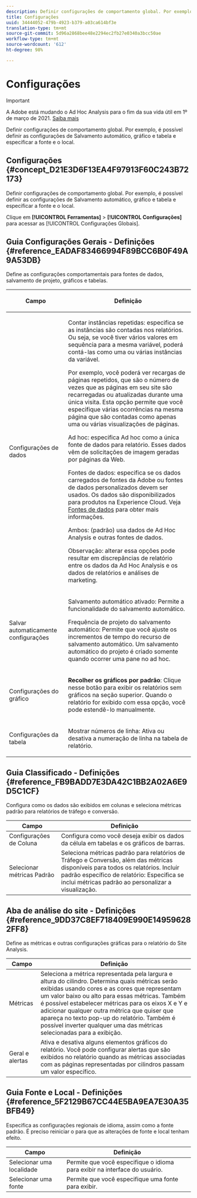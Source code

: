 ```yaml
---
description: Definir configurações de comportamento global. Por exemplo, é possível definir as configurações de Salvamento automático, gráfico e tabela e especificar a fonte e o local.
title: Configurações
uuid: 34444052-479b-4923-b379-a03ca614bf3e
translation-type: tm+mt
source-git-commit: 5d96a2868bee48e2294ec2fb27e0340a3bcc50ae
workflow-type: tm+mt
source-wordcount: '612'
ht-degree: 98%

---
```



# Configurações

>[!IMPORTANT]
>
>A Adobe está mudando o Ad Hoc Analysis para o fim da sua vida útil em 1º de março de 2021. [Saiba mais](https://adobe.ly/discoverworkspace)

Definir configurações de comportamento global. Por exemplo, é possível definir as configurações de Salvamento automático, gráfico e tabela e especificar a fonte e o local.

## Configurações {#concept_D21E3D6F13EA4F97913F60C243B72173}

Definir configurações de comportamento global. Por exemplo, é possível definir as configurações de Salvamento automático, gráfico e tabela e especificar a fonte e o local.

Clique em **[!UICONTROL Ferramentas]** > **[!UICONTROL Configurações]** para acessar as [!UICONTROL Configurações Globais].

## Guia Configurações Gerais - Definições {#reference_EADAF83466994F89BCC6B0F49A9A53DB}

Define as configurações comportamentais para fontes de dados, salvamento de projeto, gráficos e tabelas.

<!-- 

r_dsc_general_settings.xml

 -->

<table id="table_C18A0F1C9E214EB585A29801BA2400F8"> 
 <thead> 
  <tr> 
   <th colname="col1" class="entry"> <p>Campo </p> </th> 
   <th colname="col2" class="entry"> <p>Definição </p> </th> 
  </tr> 
 </thead>
 <tbody> 
  <tr> 
   <td colname="col1"> <p> Configurações de dados </p> </td> 
   <td colname="col2"> <p> <span class="uicontrol"> Contar instâncias repetidas</span>: especifica se as instâncias são contadas nos relatórios. Ou seja, se você tiver vários valores em sequência para a mesma variável, poderá contá-las como uma ou várias instâncias da variável. </p> <p>Por exemplo, você poderá ver recargas de páginas repetidos, que são o número de vezes que as páginas em seu site são recarregadas ou atualizadas durante uma única visita. Esta opção permite que você especifique várias ocorrências na mesma página que são contadas como apenas uma ou várias visualizações de páginas. </p> <p> <span class="uicontrol"> <span class="keyword"> Ad hoc</span></span>: especifica <span class="keyword">Ad hoc</span> como a única fonte de dados para relatório. Esses dados vêm de solicitações de imagem geradas por páginas da Web. </p> <p> <span class="uicontrol"> <span class="keyword"> Fontes de dados</span></span>: especifica se os dados carregados de fontes da Adobe ou fontes de dados personalizados devem ser usados. Os dados são disponibilizados para produtos na <span class="keyword">Experience Cloud</span>. Veja <a href="https://docs.adobe.com/content/help/pt-BR/analytics/import/data-sources/datasrc-home.html"  >Fontes de dados</a> para obter mais informações. </p> <p> <span class="uicontrol"> Ambos</span>: (padrão) usa dados de <span class="keyword">Ad Hoc Analysis</span> e outras fontes de dados. </p> <p>Observação: alterar essa opções pode resultar em discrepâncias de relatório entre os dados da <span class="keyword">Ad Hoc Analysis</span> e os dados de <span class="keyword">relatórios e análises de marketing.</span> </p> </td> 
  </tr> 
  <tr> 
   <td colname="col1"> <p> Salvar automaticamente configurações </p> </td> 
   <td colname="col2"> <p> <span class="uicontrol"> Salvamento automático ativado</span>: Permite a funcionalidade do salvamento automático. </p> <p> <span class="uicontrol"> Frequência de projeto do salvamento automático</span>: Permite que você ajuste os incrementos de tempo do recurso de salvamento automático. Um salvamento automático do projeto é criado somente quando ocorrer uma pane no ad hoc. </p> </td> 
  </tr> 
  <tr> 
   <td colname="col1"> <p> Configurações do gráfico </p> </td> 
   <td colname="col2"> <p><b>Recolher os gráficos por padrão</b>: Clique nesse botão para exibir os relatórios sem gráficos na seção superior. Quando o relatório for exibido com essa opção, você pode estendê-lo manualmente. </p> </td> 
  </tr> 
  <tr> 
   <td colname="col1"> <p> Configurações da tabela </p> </td> 
   <td colname="col2"> <p> <span class="uicontrol"> Mostrar números de linha</span>: Ativa ou desativa a numeração de linha na tabela de relatório. </p> </td> 
  </tr> 
 </tbody> 
</table>

## Guia Classificado - Definições {#reference_FB9BADD7E3DA42C1BB2A02A6E9D5C1CF}

Configura como os dados são exibidos em colunas e seleciona métricas padrão para relatórios de tráfego e conversão.

<!-- 

r_dsc_ranked_tab.xml

 -->

| Campo | Definição |
|--- |--- |
| Configurações de Coluna | Configura como você deseja exibir os dados da célula em tabelas e os gráficos de barras. |
| Selecionar métricas Padrão | Seleciona métricas padrão para relatórios de Tráfego e Conversão, além das métricas disponíveis para todos os relatórios.    Incluir padrão específico de relatório: Especifica se inclui métricas padrão ao personalizar a visualização. |

## Aba de análise do site - Definições {#reference_9DD37C8EF718409E990E149596282FF8}

Define as métricas e outras configurações gráficas para o relatório do Site Analysis.

<!-- 

r_dsc_site_analysis_tab.xml

 -->

| Campo | Definição |
|--- |--- |
| Métricas | Seleciona a métrica representada pela largura e altura do cilindro. Determina quais métricas serão exibidas usando cores e as cores que representam um valor baixo ou alto para essas métricas. Também é possível estabelecer métricas para os eixos X e Y e adicionar qualquer outra métrica que quiser que apareça no texto pop-up do relatório. Também é possível inverter qualquer uma das métricas selecionadas para a exibição. |
| Geral e alertas | Ativa e desativa alguns elementos gráficos do relatório. Você pode configurar alertas que são exibidos no relatório quando as métricas associadas com as páginas representadas por cilindros passam um valor específico. |

## Guia Fonte e Local - Definições {#reference_5F2129B67CC44E5BA9EA7E30A35BFB49}

Especifica as configurações regionais de idioma, assim como a fonte padrão. É preciso reiniciar o para que as alterações de fonte e local tenham efeito.

<!-- 

r_dsc_font_locale.xml

 -->

| Campo | Definição |
|--- |--- |
| Selecionar uma localidade | Permite que você especifique o idioma para exibir na interface do usuário. |
| Selecionar uma fonte | Permite que você especifique uma fonte para exibir. |
